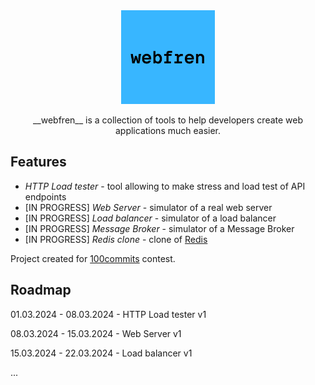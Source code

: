 <div align="center">
  <img src="./assets/webfren.png" width="150">
  <p>
    __webfren__ is a collection of tools to help developers create web applications much easier.
  <p>
</div>

## Features

- _HTTP Load tester_ - tool allowing to make stress and load test of API endpoints
- [IN PROGRESS] _Web Server_ - simulator of a real web server
- [IN PROGRESS] _Load balancer_ - simulator of a load balancer
- [IN PROGRESS] _Message Broker_ - simulator of a Message Broker
- [IN PROGRESS] _Redis clone_ - clone of [Redis](https://redis.io/)

Project created for [100commits](https://100commitow.pl/) contest.

## Roadmap

01.03.2024 - 08.03.2024 - HTTP Load tester v1

08.03.2024 - 15.03.2024 - Web Server v1

15.03.2024 - 22.03.2024 - Load balancer v1

...
